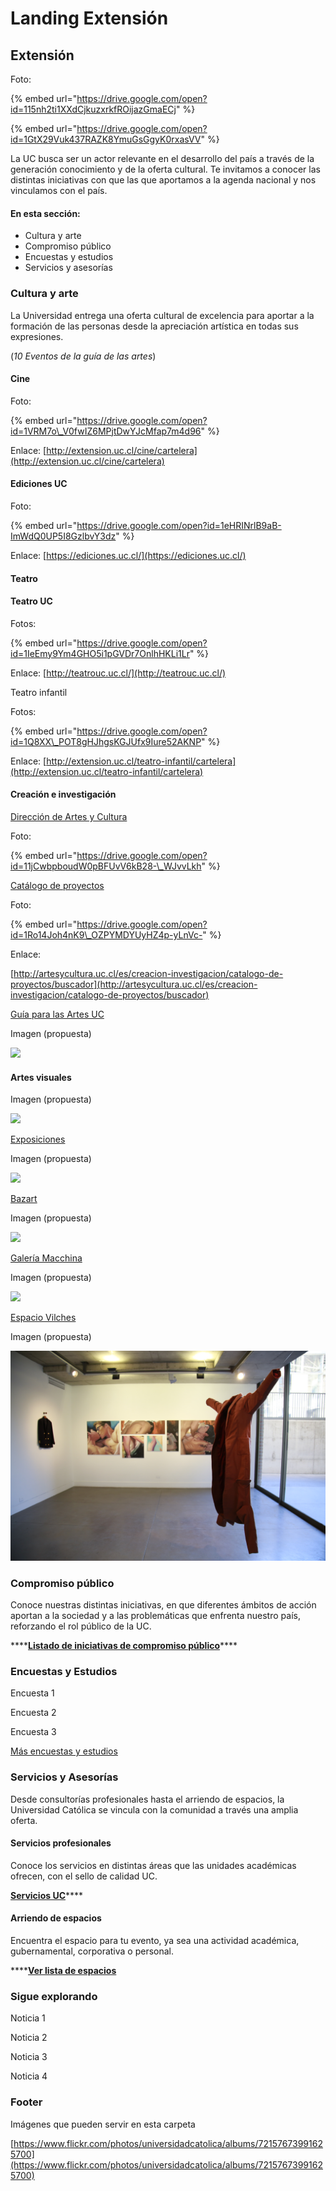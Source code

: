 # Landing Extensión

## Extensión

Foto: 

{% embed url="https://drive.google.com/open?id=115nh2ti1XXdCjkuzxrkfROijazGmaECj" %}

{% embed url="https://drive.google.com/open?id=1GtX29Vuk437RAZK8YmuGsGgyK0rxasVV" %}



La UC busca ser un actor relevante en el desarrollo del país a través de la generación conocimiento y de la oferta cultural. Te invitamos a conocer las distintas iniciativas con que las que aportamos a la agenda nacional y nos vinculamos con el país.

#### En esta sección:

* Cultura y arte
* Compromiso público
* Encuestas y estudios
* Servicios y asesorías

### Cultura y arte

La Universidad entrega una oferta cultural de excelencia para aportar a la formación de las personas desde la apreciación artística en todas sus expresiones.

\(_10 Eventos de la guía de las artes_\)

#### Cine

Foto: 

{% embed url="https://drive.google.com/open?id=1VRM7o\_V0fwIZ6MPjtDwYJcMfap7m4d96" %}

Enlace: [http://extension.uc.cl/cine/cartelera](http://extension.uc.cl/cine/cartelera)

#### Ediciones UC

Foto: 

{% embed url="https://drive.google.com/open?id=1eHRINrlB9aB-ImWdQ0UP5I8GzlbvY3dz" %}

Enlace: [https://ediciones.uc.cl/](https://ediciones.uc.cl/)

#### Teatro

#### Teatro UC

Fotos: 

{% embed url="https://drive.google.com/open?id=1IeEmy9Ym4GHO5i1pGVDr7OnlhHKLi1Lr" %}

Enlace: [http://teatrouc.uc.cl/](http://teatrouc.uc.cl/)

Teatro infantil

Fotos: 

{% embed url="https://drive.google.com/open?id=1Q8XX\_POT8gHJhgsKGJUfx9Iure52AKNP" %}

Enlace: [http://extension.uc.cl/teatro-infantil/cartelera](http://extension.uc.cl/teatro-infantil/cartelera)

#### Creación e investigación

[Dirección de Artes y Cultura](http://artesycultura.uc.cl/es/)

Foto: 

{% embed url="https://drive.google.com/open?id=11jCwbpboudW0pBFUvV6kB28-\_WJvvLkh" %}

[Catálogo de proyectos](http://artesycultura.uc.cl/es/creacion-investigacion/catalogo-de-proyectos)

Foto:

{% embed url="https://drive.google.com/open?id=1Ro14Joh4nK9\_OZPYMDYUyHZ4p-yLnVc-" %}

Enlace:

[http://artesycultura.uc.cl/es/creacion-investigacion/catalogo-de-proyectos/buscador](http://artesycultura.uc.cl/es/creacion-investigacion/catalogo-de-proyectos/buscador)

[Guía para las Artes UC](http://artesycultura.uc.cl/es/guia-para-las-artes)

Imagen \(propuesta\)

![](../.gitbook/assets/guia-para-las-artes-uc-2019-cesar-cortes.JPG)

#### Artes visuales

Imagen \(propuesta\)

![](../.gitbook/assets/artes-vosiales-textil-china-uc-casa-central-2019-cesar-cortes.JPG)

[Exposiciones](http://extension.uc.cl/artes-visuales/exhibicion)

Imagen \(propuesta\)

![](../.gitbook/assets/exposicion-gaudi-casa-central-uc-kfuenzalida.JPG)

[Bazart](http://extension.uc.cl/bazart/acerca-de)

Imagen \(propuesta\)

![](../.gitbook/assets/bazart-uc-centro-extension-kfuenzalida.JPG)

[Galería Macchina](http://galeriamacchina.uc.cl/)

Imagen \(propuesta\)

![](../.gitbook/assets/exposicion-galeria-macchina-accion-monumenta-cesar-cortes.JPG)

[Espacio Vilches](http://galeriamacchina.uc.cl/Espacio-Vilches/)

Imagen \(propuesta\)

![](../.gitbook/assets/exposiciones-uc-espacio-vilches-kfuenzalida.JPG)

### **Compromiso público**

Conoce nuestras distintas iniciativas, en que diferentes ámbitos de acción aportan a la sociedad y a las problemáticas que enfrenta nuestro país, reforzando el rol público de la UC.

\*\*\*\*[**Listado de iniciativas de compromiso público**](vinculacion-con-el-territorio.md)\*\*\*\*

### Encuestas y Estudios

Encuesta 1

Encuesta 2

Encuesta 3

[Más encuestas y estudios](mas-encuestas-y-estudios.md) 

### Servicios y Asesorías

Desde consultorías profesionales hasta el arriendo de espacios, la Universidad Católica se vincula con la comunidad a través una amplia oferta.

#### **Servicios profesionales**

Conoce los servicios en distintas áreas que las unidades académicas ofrecen, con el sello de calidad UC.

[**Servicios UC**](servicios-profesionales-uc.md)\*\*\*\*

#### **Arriendo de espacios**

Encuentra el espacio para tu evento, ya sea una actividad académica, gubernamental, corporativa o personal.

\*\*\*\*[**Ver lista de espacios**](arriendo-de-espacios-uc.md)

### **Sigue explorando**

Noticia 1

Noticia 2

Noticia 3

Noticia 4

### Footer 

Imágenes que pueden servir en esta  carpeta

[https://www.flickr.com/photos/universidadcatolica/albums/72157673991625700](https://www.flickr.com/photos/universidadcatolica/albums/72157673991625700)

